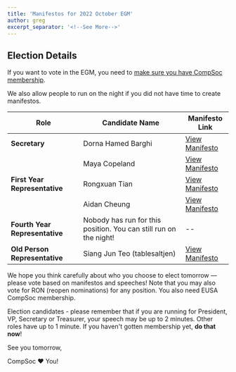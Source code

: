 ```yaml
---
title: 'Manifestos for 2022 October EGM'
author: greg
excerpt_separator: '<!--See More-->'
---
```


## Election Details

If you want to vote in the EGM, you need to [make sure you have CompSoc membership](/join 'Click to go to the EUSA CompSoc membership page.').

We also allow people to run on the night if you did not have time to create manifestos.

| Role                           | Candidate Name                                                    | Manifesto Link                                                                                       |
| ------------------------------ | ----------------------------------------------------------------- | ---------------------------------------------------------------------------------------------------- |
| **Secretary**                  | Dorna Hamed Barghi                                                | [View Manifesto](https://drive.google.com/file/d/1xzsDYD9NbmukIYHDOXvx5aCAGiX4hq65/view?usp=sharing) |
|                                | Maya Copeland                                                     | [View Manifesto](https://drive.google.com/file/d/1wsA8B3cmEtl3czduHI5AEHv6lg7CMfz-/view?usp=sharing) |
| **First Year Representative**  | Rongxuan Tian                                                     | [View Manifesto](https://drive.google.com/file/d/1GV2XJFsXn9PXGFO0GT4TElrSGu2j9ZLt/view?usp=sharing) |
|                                | Aidan Cheung                                                      | [View Manifesto](https://drive.google.com/file/d/1Eh7DHEpDD7qrhK7CWLB69cUZWKJz9xA_/view?usp=sharing) |
| **Fourth Year Representative** | Nobody has run for this position. You can still run on the night! | --                                                                                                   |
| **Old Person Representative**  | Siang Jun Teo (tablesaltjen)                                      | [View Manifesto](https://drive.google.com/file/d/1qyP4l8dnqgC7h_oWXK-xDN_uxxg60LJP/view?usp=sharing) |

We hope you think carefully about who you choose to elect tomorrow — please vote based on manifestos and speeches! Note that you may also vote for RON (reopen nominations) for any position. You also need EUSA CompSoc membership.

Election candidates - please remember that if you are running for President, VP, Secretary or Treasurer, your speech may be up to 2 minutes. Other roles have up to 1 minute. If you haven't gotten membership yet, **do that now**!

See you tomorrow,

CompSoc ❤️ You!
